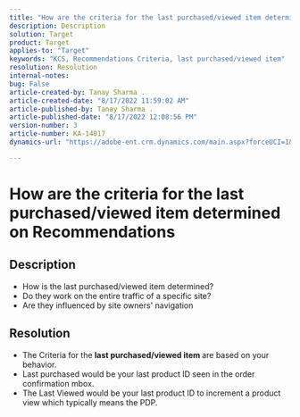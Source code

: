 ```yaml
---
title: "How are the criteria for the last purchased/viewed item determined on Recommendations"
description: Description
solution: Target
product: Target
applies-to: "Target"
keywords: "KCS, Recommendations Criteria, last purchased/viewed item"
resolution: Resolution
internal-notes: 
bug: False
article-created-by: Tanay Sharma .
article-created-date: "8/17/2022 11:59:02 AM"
article-published-by: Tanay Sharma .
article-published-date: "8/17/2022 12:08:56 PM"
version-number: 3
article-number: KA-14017
dynamics-url: "https://adobe-ent.crm.dynamics.com/main.aspx?forceUCI=1&pagetype=entityrecord&etn=knowledgearticle&id=099cd1fa-231e-ed11-b83e-0022480867fb"

---
```

# How are the criteria for the last purchased/viewed item determined on Recommendations

## Description




- How is the last purchased/viewed item determined?
- Do they work on the entire traffic of a specific site?
- Are they influenced by site owners' navigation





## Resolution


- The Criteria for the <b>last purchased/viewed item </b>are based on your behavior.
- Last purchased would be your last product ID seen in the order confirmation mbox.
- The Last Viewed would be your last product ID to increment a product view which typically means the PDP.


